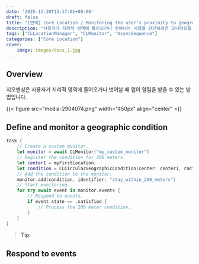 ```yaml
---
date: '2025-11-20T15:17:01+09:00'
draft: false
title: "[번역] Core Location / Monitoring the user's proximity to geographic regions (애플 공식 문서)"
description: "사용자가 지리적 영역에 들어오거나 벗어나는 시점을 판단하려면 모니터링을 사용하세요."
tags: ["CLLocationManager", "CLMonitor", "AsyncSequence"]
categories: ["Core Location"]
cover:
    image: images/docs_1.jpg
---
```


## Overview

지오펜싱은 사용자가 지리적 영역에 들어오거나 벗어날 때 앱이 알림을 받을 수 있는 방법입니다. 

{{< figure src="media-2904074.png" width="450px" align="center" >}}



## Define and monitor a geographic condition

```swift
Task {
    // Create a custom monitor.
    let monitor = await CLMonitor("my_custom_monitor")
    // Register the condition for 200 meters.
    let center1 = myFirstLocation;
    let condition = CLCircularGeographicCondition(center: center1, radius: 200)
    // Add the condition to the monitor.
    monitor.add(condition, identifier: "stay_within_200_meters")
    // Start monitoring.
    for try await event in monitor.events {
        // Respond to events.
        if event.state == .satisfied {
            // Process the 200 meter condition.
        }
    }
}
```

> **Tip**:
> 

## Respond to events